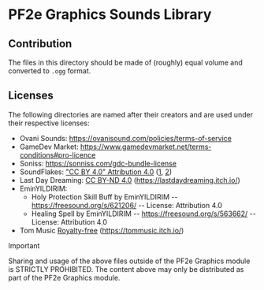 # PF2e Graphics Sounds Library

## Contribution

The files in this directory should be made of (roughly) equal volume and converted to `.ogg` format.

## Licenses

The following directories are named after their creators and are used under their respective licenses:

- Ovani Sounds: <https://ovanisound.com/policies/terms-of-service>
- GameDev Market: <https://www.gamedevmarket.net/terms-conditions#pro-licence>
- Soniss: <https://sonniss.com/gdc-bundle-license>
- SoundFlakes: ["CC BY 4.0" Attribution 4.0](https://creativecommons.org/licenses/by/4.0/) ([1](https://freesound.org/people/SoundFlakes/packs/27753/), [2](https://freesound.org/people/SoundFlakes/packs/27745/))
- Last Day Dreaming: [CC BY-ND 4.0](https://creativecommons.org/licenses/by-nd/4.0/) (https://lastdaydreaming.itch.io/)
- EminYILDIRIM:
  - Holy Protection Skill Buff by EminYILDIRIM -- https://freesound.org/s/621206/ -- License: Attribution 4.0
  - Healing Spell by EminYILDIRIM -- https://freesound.org/s/563662/ -- License: Attribution 4.0
- Tom Music [Royalty-free](https://en.wikipedia.org/wiki/Royalty-free) (https://tommusic.itch.io/)

> [!important]
> Sharing and usage of the above files outside of the PF2e Graphics module is STRICTLY PROHIBITED.
> The content above may only be distributed as part of the PF2e Graphics module.
